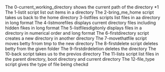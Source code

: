 The 0-current_working_directory shows the current path of the directory *1
The 1-listit script list out items in a directory
The 2-bring_me_home script takes us back to the home directory
3-listfiles scripts list files in aa directory in long format
 The 4-listmorefiles displays current directory files including hidden fikes in long format
 The 5-listfilesdigitonly displays files in a directory in numerical order and long format
The 6-firstdirectory script creates a new directory in another directory
 The 7-movethatfile script moves betty frrom tmp to the new directory
The 8-firstdelete script deletes betty from the given folder
The 9-firstdirdeletion deletes the directory
The 10-back script takes us to the previos directory
The 11-lists script list files in the parent directory, boot directory and current directory
The 12-file_type script gives the type of file being checkd
